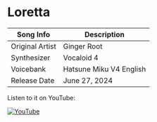# Loretta
  
| Song Info | Description |
|-----|----|
| Original Artist | Ginger Root |
| Synthesizer | Vocaloid 4 | 
| Voicebank | Hatsune Miku V4 English |
| Release Date | June 27, 2024 |

Listen to it on YouTube:

[![YouTube](https://i.ytimg.com/vi/OhbHilKPQFU/maxresdefault.jpg)](https://www.youtube.com/watch?v=OhbHilKPQFU)
